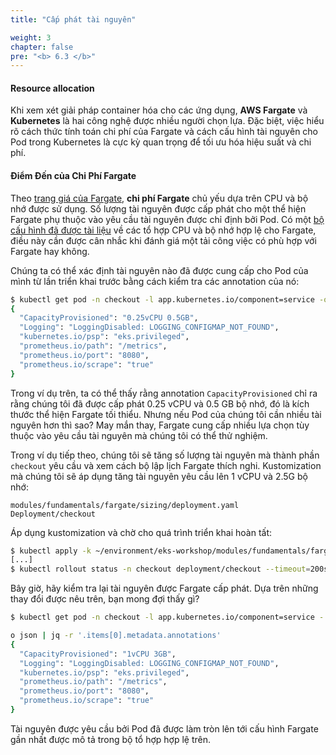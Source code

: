 ```yaml
---
title: "Cấp phát tài nguyên"

weight: 3
chapter: false
pre: "<b> 6.3 </b>"
---
```


#### Resource allocation

Khi xem xét giải pháp container hóa cho các ứng dụng, **AWS Fargate** và **Kubernetes** là hai công nghệ được nhiều người chọn lựa. Đặc biệt, việc hiểu rõ cách thức tính toán chi phí của Fargate và cách cấu hình tài nguyên cho Pod trong Kubernetes là cực kỳ quan trọng để tối ưu hóa hiệu suất và chi phí.

#### Điểm Đến của Chi Phí Fargate

Theo [trang giá của Fargate](https://aws.amazon.com/fargate/pricing/), **chi phí Fargate** chủ yếu dựa trên CPU và bộ nhớ được sử dụng. Số lượng tài nguyên được cấp phát cho một thể hiện Fargate phụ thuộc vào yêu cầu tài nguyên được chỉ định bởi Pod. Có một [bộ cấu hình đã được tài liệu](https://docs.aws.amazon.com/eks/latest/userguide/fargate-pod-configuration.html#fargate-cpu-and-memory) về các tổ hợp CPU và bộ nhớ hợp lệ cho Fargate, điều này cần được cân nhắc khi đánh giá một tải công việc có phù hợp với Fargate hay không.

Chúng ta có thể xác định tài nguyên nào đã được cung cấp cho Pod của mình từ lần triển khai trước bằng cách kiểm tra các annotation của nó:

```bash
$ kubectl get pod -n checkout -l app.kubernetes.io/component=service -o json | jq -r '.items[0].metadata.annotations'
{
  "CapacityProvisioned": "0.25vCPU 0.5GB",
  "Logging": "LoggingDisabled: LOGGING_CONFIGMAP_NOT_FOUND",
  "kubernetes.io/psp": "eks.privileged",
  "prometheus.io/path": "/metrics",
  "prometheus.io/port": "8080",
  "prometheus.io/scrape": "true"
}
```

Trong ví dụ trên, ta có thể thấy rằng annotation `CapacityProvisioned` chỉ ra rằng chúng tôi đã được cấp phát 0.25 vCPU và 0.5 GB bộ nhớ, đó là kích thước thể hiện Fargate tối thiểu. Nhưng nếu Pod của chúng tôi cần nhiều tài nguyên hơn thì sao? May mắn thay, Fargate cung cấp nhiều lựa chọn tùy thuộc vào yêu cầu tài nguyên mà chúng tôi có thể thử nghiệm.

Trong ví dụ tiếp theo, chúng tôi sẽ tăng số lượng tài nguyên mà thành phần `checkout` yêu cầu và xem cách bộ lập lịch Fargate thích nghi. Kustomization mà chúng tôi sẽ áp dụng tăng tài nguyên yêu cầu lên 1 vCPU và 2.5G bộ nhớ:

```kustomization
modules/fundamentals/fargate/sizing/deployment.yaml
Deployment/checkout
```

Áp dụng kustomization và chờ cho quá trình triển khai hoàn tất:

```bash timeout=220
$ kubectl apply -k ~/environment/eks-workshop/modules/fundamentals/fargate/sizing
[...]
$ kubectl rollout status -n checkout deployment/checkout --timeout=200s
```

Bây giờ, hãy kiểm tra lại tài nguyên được Fargate cấp phát. Dựa trên những thay đổi được nêu trên, bạn mong đợi thấy gì?

```bash
$ kubectl get pod -n checkout -l app.kubernetes.io/component=service -

o json | jq -r '.items[0].metadata.annotations'
{
  "CapacityProvisioned": "1vCPU 3GB",
  "Logging": "LoggingDisabled: LOGGING_CONFIGMAP_NOT_FOUND",
  "kubernetes.io/psp": "eks.privileged",
  "prometheus.io/path": "/metrics",
  "prometheus.io/port": "8080",
  "prometheus.io/scrape": "true"
}
```

Tài nguyên được yêu cầu bởi Pod đã được làm tròn lên tới cấu hình Fargate gần nhất được mô tả trong bộ tổ hợp hợp lệ trên.
